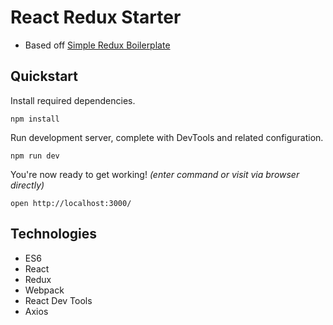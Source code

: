 # React Redux Starter

* Based off [Simple Redux Boilerplate](https://github.com/tsaiDavid/simple-redux-boilerplate)

## Quickstart

Install required dependencies. 
```
npm install
```

Run development server, complete with DevTools and related configuration.
```
npm run dev
```

You're now ready to get working! *(enter command or visit via browser directly)*
```
open http://localhost:3000/
```

## Technologies

* ES6
* React
* Redux
* Webpack
* React Dev Tools
* Axios
